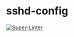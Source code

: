 # sshd-config

[![Super-Linter](https://github.com/arghpy/sshd-config/actions/workflows/manage_pull_requests.yaml/badge.svg)](https://github.com/marketplace/actions/super-linter)
